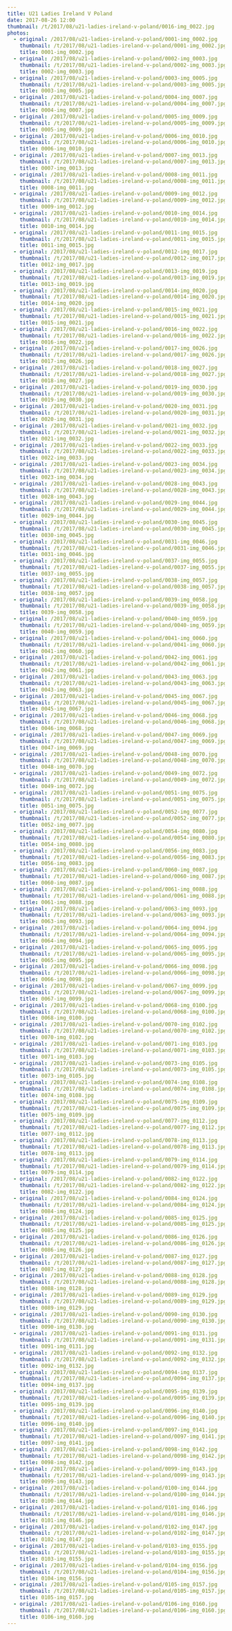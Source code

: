 ```yaml
---
title: U21 Ladies Ireland V Poland
date: 2017-08-26 12:00
thumbnail: /t/2017/08/u21-ladies-ireland-v-poland/0016-img_0022.jpg
photos:
  - original: /2017/08/u21-ladies-ireland-v-poland/0001-img_0002.jpg
    thumbnail: /t/2017/08/u21-ladies-ireland-v-poland/0001-img_0002.jpg
    title: 0001-img_0002.jpg
  - original: /2017/08/u21-ladies-ireland-v-poland/0002-img_0003.jpg
    thumbnail: /t/2017/08/u21-ladies-ireland-v-poland/0002-img_0003.jpg
    title: 0002-img_0003.jpg
  - original: /2017/08/u21-ladies-ireland-v-poland/0003-img_0005.jpg
    thumbnail: /t/2017/08/u21-ladies-ireland-v-poland/0003-img_0005.jpg
    title: 0003-img_0005.jpg
  - original: /2017/08/u21-ladies-ireland-v-poland/0004-img_0007.jpg
    thumbnail: /t/2017/08/u21-ladies-ireland-v-poland/0004-img_0007.jpg
    title: 0004-img_0007.jpg
  - original: /2017/08/u21-ladies-ireland-v-poland/0005-img_0009.jpg
    thumbnail: /t/2017/08/u21-ladies-ireland-v-poland/0005-img_0009.jpg
    title: 0005-img_0009.jpg
  - original: /2017/08/u21-ladies-ireland-v-poland/0006-img_0010.jpg
    thumbnail: /t/2017/08/u21-ladies-ireland-v-poland/0006-img_0010.jpg
    title: 0006-img_0010.jpg
  - original: /2017/08/u21-ladies-ireland-v-poland/0007-img_0013.jpg
    thumbnail: /t/2017/08/u21-ladies-ireland-v-poland/0007-img_0013.jpg
    title: 0007-img_0013.jpg
  - original: /2017/08/u21-ladies-ireland-v-poland/0008-img_0011.jpg
    thumbnail: /t/2017/08/u21-ladies-ireland-v-poland/0008-img_0011.jpg
    title: 0008-img_0011.jpg
  - original: /2017/08/u21-ladies-ireland-v-poland/0009-img_0012.jpg
    thumbnail: /t/2017/08/u21-ladies-ireland-v-poland/0009-img_0012.jpg
    title: 0009-img_0012.jpg
  - original: /2017/08/u21-ladies-ireland-v-poland/0010-img_0014.jpg
    thumbnail: /t/2017/08/u21-ladies-ireland-v-poland/0010-img_0014.jpg
    title: 0010-img_0014.jpg
  - original: /2017/08/u21-ladies-ireland-v-poland/0011-img_0015.jpg
    thumbnail: /t/2017/08/u21-ladies-ireland-v-poland/0011-img_0015.jpg
    title: 0011-img_0015.jpg
  - original: /2017/08/u21-ladies-ireland-v-poland/0012-img_0017.jpg
    thumbnail: /t/2017/08/u21-ladies-ireland-v-poland/0012-img_0017.jpg
    title: 0012-img_0017.jpg
  - original: /2017/08/u21-ladies-ireland-v-poland/0013-img_0019.jpg
    thumbnail: /t/2017/08/u21-ladies-ireland-v-poland/0013-img_0019.jpg
    title: 0013-img_0019.jpg
  - original: /2017/08/u21-ladies-ireland-v-poland/0014-img_0020.jpg
    thumbnail: /t/2017/08/u21-ladies-ireland-v-poland/0014-img_0020.jpg
    title: 0014-img_0020.jpg
  - original: /2017/08/u21-ladies-ireland-v-poland/0015-img_0021.jpg
    thumbnail: /t/2017/08/u21-ladies-ireland-v-poland/0015-img_0021.jpg
    title: 0015-img_0021.jpg
  - original: /2017/08/u21-ladies-ireland-v-poland/0016-img_0022.jpg
    thumbnail: /t/2017/08/u21-ladies-ireland-v-poland/0016-img_0022.jpg
    title: 0016-img_0022.jpg
  - original: /2017/08/u21-ladies-ireland-v-poland/0017-img_0026.jpg
    thumbnail: /t/2017/08/u21-ladies-ireland-v-poland/0017-img_0026.jpg
    title: 0017-img_0026.jpg
  - original: /2017/08/u21-ladies-ireland-v-poland/0018-img_0027.jpg
    thumbnail: /t/2017/08/u21-ladies-ireland-v-poland/0018-img_0027.jpg
    title: 0018-img_0027.jpg
  - original: /2017/08/u21-ladies-ireland-v-poland/0019-img_0030.jpg
    thumbnail: /t/2017/08/u21-ladies-ireland-v-poland/0019-img_0030.jpg
    title: 0019-img_0030.jpg
  - original: /2017/08/u21-ladies-ireland-v-poland/0020-img_0031.jpg
    thumbnail: /t/2017/08/u21-ladies-ireland-v-poland/0020-img_0031.jpg
    title: 0020-img_0031.jpg
  - original: /2017/08/u21-ladies-ireland-v-poland/0021-img_0032.jpg
    thumbnail: /t/2017/08/u21-ladies-ireland-v-poland/0021-img_0032.jpg
    title: 0021-img_0032.jpg
  - original: /2017/08/u21-ladies-ireland-v-poland/0022-img_0033.jpg
    thumbnail: /t/2017/08/u21-ladies-ireland-v-poland/0022-img_0033.jpg
    title: 0022-img_0033.jpg
  - original: /2017/08/u21-ladies-ireland-v-poland/0023-img_0034.jpg
    thumbnail: /t/2017/08/u21-ladies-ireland-v-poland/0023-img_0034.jpg
    title: 0023-img_0034.jpg
  - original: /2017/08/u21-ladies-ireland-v-poland/0028-img_0043.jpg
    thumbnail: /t/2017/08/u21-ladies-ireland-v-poland/0028-img_0043.jpg
    title: 0028-img_0043.jpg
  - original: /2017/08/u21-ladies-ireland-v-poland/0029-img_0044.jpg
    thumbnail: /t/2017/08/u21-ladies-ireland-v-poland/0029-img_0044.jpg
    title: 0029-img_0044.jpg
  - original: /2017/08/u21-ladies-ireland-v-poland/0030-img_0045.jpg
    thumbnail: /t/2017/08/u21-ladies-ireland-v-poland/0030-img_0045.jpg
    title: 0030-img_0045.jpg
  - original: /2017/08/u21-ladies-ireland-v-poland/0031-img_0046.jpg
    thumbnail: /t/2017/08/u21-ladies-ireland-v-poland/0031-img_0046.jpg
    title: 0031-img_0046.jpg
  - original: /2017/08/u21-ladies-ireland-v-poland/0037-img_0055.jpg
    thumbnail: /t/2017/08/u21-ladies-ireland-v-poland/0037-img_0055.jpg
    title: 0037-img_0055.jpg
  - original: /2017/08/u21-ladies-ireland-v-poland/0038-img_0057.jpg
    thumbnail: /t/2017/08/u21-ladies-ireland-v-poland/0038-img_0057.jpg
    title: 0038-img_0057.jpg
  - original: /2017/08/u21-ladies-ireland-v-poland/0039-img_0058.jpg
    thumbnail: /t/2017/08/u21-ladies-ireland-v-poland/0039-img_0058.jpg
    title: 0039-img_0058.jpg
  - original: /2017/08/u21-ladies-ireland-v-poland/0040-img_0059.jpg
    thumbnail: /t/2017/08/u21-ladies-ireland-v-poland/0040-img_0059.jpg
    title: 0040-img_0059.jpg
  - original: /2017/08/u21-ladies-ireland-v-poland/0041-img_0060.jpg
    thumbnail: /t/2017/08/u21-ladies-ireland-v-poland/0041-img_0060.jpg
    title: 0041-img_0060.jpg
  - original: /2017/08/u21-ladies-ireland-v-poland/0042-img_0061.jpg
    thumbnail: /t/2017/08/u21-ladies-ireland-v-poland/0042-img_0061.jpg
    title: 0042-img_0061.jpg
  - original: /2017/08/u21-ladies-ireland-v-poland/0043-img_0063.jpg
    thumbnail: /t/2017/08/u21-ladies-ireland-v-poland/0043-img_0063.jpg
    title: 0043-img_0063.jpg
  - original: /2017/08/u21-ladies-ireland-v-poland/0045-img_0067.jpg
    thumbnail: /t/2017/08/u21-ladies-ireland-v-poland/0045-img_0067.jpg
    title: 0045-img_0067.jpg
  - original: /2017/08/u21-ladies-ireland-v-poland/0046-img_0068.jpg
    thumbnail: /t/2017/08/u21-ladies-ireland-v-poland/0046-img_0068.jpg
    title: 0046-img_0068.jpg
  - original: /2017/08/u21-ladies-ireland-v-poland/0047-img_0069.jpg
    thumbnail: /t/2017/08/u21-ladies-ireland-v-poland/0047-img_0069.jpg
    title: 0047-img_0069.jpg
  - original: /2017/08/u21-ladies-ireland-v-poland/0048-img_0070.jpg
    thumbnail: /t/2017/08/u21-ladies-ireland-v-poland/0048-img_0070.jpg
    title: 0048-img_0070.jpg
  - original: /2017/08/u21-ladies-ireland-v-poland/0049-img_0072.jpg
    thumbnail: /t/2017/08/u21-ladies-ireland-v-poland/0049-img_0072.jpg
    title: 0049-img_0072.jpg
  - original: /2017/08/u21-ladies-ireland-v-poland/0051-img_0075.jpg
    thumbnail: /t/2017/08/u21-ladies-ireland-v-poland/0051-img_0075.jpg
    title: 0051-img_0075.jpg
  - original: /2017/08/u21-ladies-ireland-v-poland/0052-img_0077.jpg
    thumbnail: /t/2017/08/u21-ladies-ireland-v-poland/0052-img_0077.jpg
    title: 0052-img_0077.jpg
  - original: /2017/08/u21-ladies-ireland-v-poland/0054-img_0080.jpg
    thumbnail: /t/2017/08/u21-ladies-ireland-v-poland/0054-img_0080.jpg
    title: 0054-img_0080.jpg
  - original: /2017/08/u21-ladies-ireland-v-poland/0056-img_0083.jpg
    thumbnail: /t/2017/08/u21-ladies-ireland-v-poland/0056-img_0083.jpg
    title: 0056-img_0083.jpg
  - original: /2017/08/u21-ladies-ireland-v-poland/0060-img_0087.jpg
    thumbnail: /t/2017/08/u21-ladies-ireland-v-poland/0060-img_0087.jpg
    title: 0060-img_0087.jpg
  - original: /2017/08/u21-ladies-ireland-v-poland/0061-img_0088.jpg
    thumbnail: /t/2017/08/u21-ladies-ireland-v-poland/0061-img_0088.jpg
    title: 0061-img_0088.jpg
  - original: /2017/08/u21-ladies-ireland-v-poland/0063-img_0093.jpg
    thumbnail: /t/2017/08/u21-ladies-ireland-v-poland/0063-img_0093.jpg
    title: 0063-img_0093.jpg
  - original: /2017/08/u21-ladies-ireland-v-poland/0064-img_0094.jpg
    thumbnail: /t/2017/08/u21-ladies-ireland-v-poland/0064-img_0094.jpg
    title: 0064-img_0094.jpg
  - original: /2017/08/u21-ladies-ireland-v-poland/0065-img_0095.jpg
    thumbnail: /t/2017/08/u21-ladies-ireland-v-poland/0065-img_0095.jpg
    title: 0065-img_0095.jpg
  - original: /2017/08/u21-ladies-ireland-v-poland/0066-img_0098.jpg
    thumbnail: /t/2017/08/u21-ladies-ireland-v-poland/0066-img_0098.jpg
    title: 0066-img_0098.jpg
  - original: /2017/08/u21-ladies-ireland-v-poland/0067-img_0099.jpg
    thumbnail: /t/2017/08/u21-ladies-ireland-v-poland/0067-img_0099.jpg
    title: 0067-img_0099.jpg
  - original: /2017/08/u21-ladies-ireland-v-poland/0068-img_0100.jpg
    thumbnail: /t/2017/08/u21-ladies-ireland-v-poland/0068-img_0100.jpg
    title: 0068-img_0100.jpg
  - original: /2017/08/u21-ladies-ireland-v-poland/0070-img_0102.jpg
    thumbnail: /t/2017/08/u21-ladies-ireland-v-poland/0070-img_0102.jpg
    title: 0070-img_0102.jpg
  - original: /2017/08/u21-ladies-ireland-v-poland/0071-img_0103.jpg
    thumbnail: /t/2017/08/u21-ladies-ireland-v-poland/0071-img_0103.jpg
    title: 0071-img_0103.jpg
  - original: /2017/08/u21-ladies-ireland-v-poland/0073-img_0105.jpg
    thumbnail: /t/2017/08/u21-ladies-ireland-v-poland/0073-img_0105.jpg
    title: 0073-img_0105.jpg
  - original: /2017/08/u21-ladies-ireland-v-poland/0074-img_0108.jpg
    thumbnail: /t/2017/08/u21-ladies-ireland-v-poland/0074-img_0108.jpg
    title: 0074-img_0108.jpg
  - original: /2017/08/u21-ladies-ireland-v-poland/0075-img_0109.jpg
    thumbnail: /t/2017/08/u21-ladies-ireland-v-poland/0075-img_0109.jpg
    title: 0075-img_0109.jpg
  - original: /2017/08/u21-ladies-ireland-v-poland/0077-img_0112.jpg
    thumbnail: /t/2017/08/u21-ladies-ireland-v-poland/0077-img_0112.jpg
    title: 0077-img_0112.jpg
  - original: /2017/08/u21-ladies-ireland-v-poland/0078-img_0113.jpg
    thumbnail: /t/2017/08/u21-ladies-ireland-v-poland/0078-img_0113.jpg
    title: 0078-img_0113.jpg
  - original: /2017/08/u21-ladies-ireland-v-poland/0079-img_0114.jpg
    thumbnail: /t/2017/08/u21-ladies-ireland-v-poland/0079-img_0114.jpg
    title: 0079-img_0114.jpg
  - original: /2017/08/u21-ladies-ireland-v-poland/0082-img_0122.jpg
    thumbnail: /t/2017/08/u21-ladies-ireland-v-poland/0082-img_0122.jpg
    title: 0082-img_0122.jpg
  - original: /2017/08/u21-ladies-ireland-v-poland/0084-img_0124.jpg
    thumbnail: /t/2017/08/u21-ladies-ireland-v-poland/0084-img_0124.jpg
    title: 0084-img_0124.jpg
  - original: /2017/08/u21-ladies-ireland-v-poland/0085-img_0125.jpg
    thumbnail: /t/2017/08/u21-ladies-ireland-v-poland/0085-img_0125.jpg
    title: 0085-img_0125.jpg
  - original: /2017/08/u21-ladies-ireland-v-poland/0086-img_0126.jpg
    thumbnail: /t/2017/08/u21-ladies-ireland-v-poland/0086-img_0126.jpg
    title: 0086-img_0126.jpg
  - original: /2017/08/u21-ladies-ireland-v-poland/0087-img_0127.jpg
    thumbnail: /t/2017/08/u21-ladies-ireland-v-poland/0087-img_0127.jpg
    title: 0087-img_0127.jpg
  - original: /2017/08/u21-ladies-ireland-v-poland/0088-img_0128.jpg
    thumbnail: /t/2017/08/u21-ladies-ireland-v-poland/0088-img_0128.jpg
    title: 0088-img_0128.jpg
  - original: /2017/08/u21-ladies-ireland-v-poland/0089-img_0129.jpg
    thumbnail: /t/2017/08/u21-ladies-ireland-v-poland/0089-img_0129.jpg
    title: 0089-img_0129.jpg
  - original: /2017/08/u21-ladies-ireland-v-poland/0090-img_0130.jpg
    thumbnail: /t/2017/08/u21-ladies-ireland-v-poland/0090-img_0130.jpg
    title: 0090-img_0130.jpg
  - original: /2017/08/u21-ladies-ireland-v-poland/0091-img_0131.jpg
    thumbnail: /t/2017/08/u21-ladies-ireland-v-poland/0091-img_0131.jpg
    title: 0091-img_0131.jpg
  - original: /2017/08/u21-ladies-ireland-v-poland/0092-img_0132.jpg
    thumbnail: /t/2017/08/u21-ladies-ireland-v-poland/0092-img_0132.jpg
    title: 0092-img_0132.jpg
  - original: /2017/08/u21-ladies-ireland-v-poland/0094-img_0137.jpg
    thumbnail: /t/2017/08/u21-ladies-ireland-v-poland/0094-img_0137.jpg
    title: 0094-img_0137.jpg
  - original: /2017/08/u21-ladies-ireland-v-poland/0095-img_0139.jpg
    thumbnail: /t/2017/08/u21-ladies-ireland-v-poland/0095-img_0139.jpg
    title: 0095-img_0139.jpg
  - original: /2017/08/u21-ladies-ireland-v-poland/0096-img_0140.jpg
    thumbnail: /t/2017/08/u21-ladies-ireland-v-poland/0096-img_0140.jpg
    title: 0096-img_0140.jpg
  - original: /2017/08/u21-ladies-ireland-v-poland/0097-img_0141.jpg
    thumbnail: /t/2017/08/u21-ladies-ireland-v-poland/0097-img_0141.jpg
    title: 0097-img_0141.jpg
  - original: /2017/08/u21-ladies-ireland-v-poland/0098-img_0142.jpg
    thumbnail: /t/2017/08/u21-ladies-ireland-v-poland/0098-img_0142.jpg
    title: 0098-img_0142.jpg
  - original: /2017/08/u21-ladies-ireland-v-poland/0099-img_0143.jpg
    thumbnail: /t/2017/08/u21-ladies-ireland-v-poland/0099-img_0143.jpg
    title: 0099-img_0143.jpg
  - original: /2017/08/u21-ladies-ireland-v-poland/0100-img_0144.jpg
    thumbnail: /t/2017/08/u21-ladies-ireland-v-poland/0100-img_0144.jpg
    title: 0100-img_0144.jpg
  - original: /2017/08/u21-ladies-ireland-v-poland/0101-img_0146.jpg
    thumbnail: /t/2017/08/u21-ladies-ireland-v-poland/0101-img_0146.jpg
    title: 0101-img_0146.jpg
  - original: /2017/08/u21-ladies-ireland-v-poland/0102-img_0147.jpg
    thumbnail: /t/2017/08/u21-ladies-ireland-v-poland/0102-img_0147.jpg
    title: 0102-img_0147.jpg
  - original: /2017/08/u21-ladies-ireland-v-poland/0103-img_0155.jpg
    thumbnail: /t/2017/08/u21-ladies-ireland-v-poland/0103-img_0155.jpg
    title: 0103-img_0155.jpg
  - original: /2017/08/u21-ladies-ireland-v-poland/0104-img_0156.jpg
    thumbnail: /t/2017/08/u21-ladies-ireland-v-poland/0104-img_0156.jpg
    title: 0104-img_0156.jpg
  - original: /2017/08/u21-ladies-ireland-v-poland/0105-img_0157.jpg
    thumbnail: /t/2017/08/u21-ladies-ireland-v-poland/0105-img_0157.jpg
    title: 0105-img_0157.jpg
  - original: /2017/08/u21-ladies-ireland-v-poland/0106-img_0160.jpg
    thumbnail: /t/2017/08/u21-ladies-ireland-v-poland/0106-img_0160.jpg
    title: 0106-img_0160.jpg
---
```

